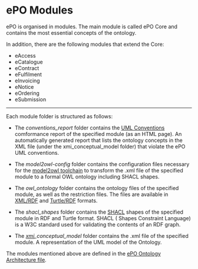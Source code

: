 # ePO Modules 

ePO is organised in modules. The main module is called ePO Core and contains the most essential concepts of the ontology.

In addition, there are the following modules that extend the Core:

- eAccess
- eCatalogue
- eContract
- eFulfilment
- eInvoicing
- eNotice
- eOrdering
- eSubmission
---

Each module folder is structured as follows:

- The *conventions_report* folder contains the [UML Conventions](https://meaningfy-ws.github.io/model2owl-docs/public-review/uml/conceptual-model-conventions.html) comformance report of the specified module (as an HTML page). An automatically generated report that lists the ontology concepts in the XML file (under the xmi_conceptual_model folder) that violate the ePO UML conventions.


- The *model2owl-config* folder contains the configuration files necessary for the [model2owl toolchain](https://github.com/OP-TED/model2owl) to transform the .xml file of the specified module to a formal OWL ontology including SHACL shapes.


- The *owl_ontology* folder contains the ontology files of the specified module, as well as the restriction files. The files are available in [XML/RDF](https://www.w3.org/TR/rdf-syntax-grammar/) and [Turtle/RDF](https://www.w3.org/TR/turtle/) formats.


- The *shacl_shapes* folder contains the [SHACL](https://www.w3.org/TR/shacl/) shapes of the specified module in RDF and Turtle format. SHACL ( Shapes Constraint Language) is a W3C standard used for validating the contents of an RDF graph. 


- The *[xmi](https://www.omg.org/spec/XMI/)_conceptual_model* folder contains the .xml file of the specified module. A representation of the UML model of the Ontology.


The modules mentioned above are defined in the [ePO Ontology Architecture file](https://github.com/OP-TED/ePO/blob/b7ee989c504333e8ebb6ab9f9ff56ceb0bfd918f/analysis_and_design/conceptual_model/ePO_CM.eap).

